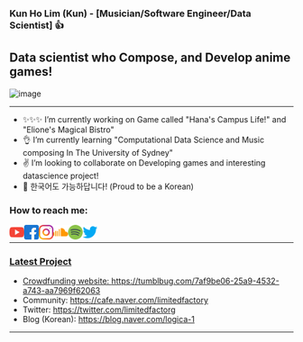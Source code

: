 ### Kun Ho Lim (Kun) - [Musician/Software Engineer/Data Scientist] 👍
## Data scientist who Compose, and Develop anime games!

![image](https://media.giphy.com/media/zzfe6J5IwItjvjbl0k/giphy.gif)

---
- ✨✨✨ I’m currently working on Game called "Hana's Campus Life!" and "Elione's Magical Bistro"
- 👌 I’m currently learning "Computational Data Science and Music composing In The University of Sydney"
- ✌ I’m looking to collaborate on Developing games and interesting datascience project!
- 👏 한국어도 가능하답니다! (Proud to be a Korean)


### How to reach me:
<a href="https://www.youtube.com/channel/UC-5vVmFincFWF1spClzEq5g"><img align="left" alt="youtube" width="26px" src="/you.png" />
<a href="https://www.facebook.com/kunho.lim.3"><img align="left" alt="facebook" width="26px" src="/fb.png" />
<a href="https://www.instagram.com/limiteddays/"><img align="left" alt="instagram" width="26px" src="/ig.png" />

<a href="https://soundcloud.com/limiteddays"><img align="left" alt="sc" width="26px" src="/sc.png" />
<a href="https://open.spotify.com/artist/1ADqLqgxOzWgzhgOrtVX86"><img align="left" alt="spotify" width="26px" src="/sp.png" />
<a href="https://twitter.com/limitedfactorg"><img align="left" alt="twitter" width="26px" src="/tw.png" />


<br />

---

### Latest Project
- Crowdfunding website: https://tumblbug.com/7af9be06-25a9-4532-a743-aa7969f62063
- Community: https://cafe.naver.com/limitedfactory
- Twitter: https://twitter.com/limitedfactorg
- Blog (Korean): https://blog.naver.com/logica-1

---
